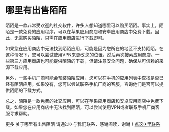 # 哪里有出售陌陌

陌陌是一款非常受欢迎的社交软件，许多人想知道哪里可以购买陌陌。事实上，陌陌是一款免费的应用程序，可以在苹果应用商店和安卓应用商店中免费下载。因此，无需购买陌陌，只需在应用商店进行下载即可。

如果您在应用商店中无法找到陌陌应用，可能是因为您所在的地区不支持陌陌。在这种情况下，您可以尝试使用VPN来更改您的位置，然后再次搜索应用商店。一些第三方应用商店也可能提供陌陌的下载，但请注意安全问题，确保从可信赖的来源下载应用。

另外，一些手机厂商可能会预装陌陌应用，您可以在手机的应用列表中查找是否已经有陌陌应用。如果没有，您可以尝试联系手机厂商的客服，咨询他们是否可以提供陌陌的下载方式。

总之，陌陌是一款免费的社交应用，可以在苹果应用商店和安卓应用商店中免费下载。如果您在应用商店中无法找到陌陌，可以尝试使用VPN或者联系手机厂商客服寻求帮助。

更多 关于哪里有出售陌陌 请通过✈与我们联系，感谢阅读，谢谢！[点这✈里联系](https://1.k02.cc)